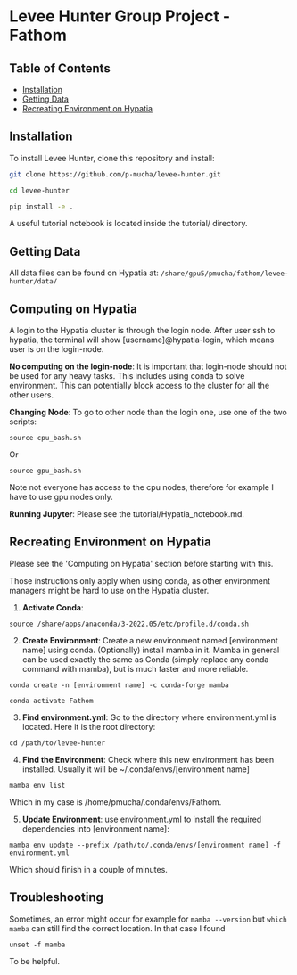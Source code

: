 # Levee Hunter Group Project - Fathom


## Table of Contents 
- [Installation](#installation)
- [Getting Data](#getting-data)
- [Recreating Environment on Hypatia](#recreating-environment-on-hypatia)

## Installation

To install Levee Hunter, clone this repository and install:


```bash
git clone https://github.com/p-mucha/levee-hunter.git

cd levee-hunter

pip install -e .
```

A useful tutorial notebook is located inside the tutorial/ directory.


## Getting Data

All data files can be found on Hypatia at:
`/share/gpu5/pmucha/fathom/levee-hunter/data/`

## Computing on Hypatia
A login to the Hypatia cluster is through the login node. After user ssh to hypatia, the terminal will show [username]@hypatia-login, which means user is on the login-node. 

**No computing on the login-node**: It is important that login-node should not be used for any heavy tasks. This includes using conda to solve environment. This can potentially block access to the cluster for all the other users. 

**Changing Node**: To go to other node than the login one, use one of the two scripts: 
```
source cpu_bash.sh
```

Or 
```
source gpu_bash.sh
```

Note not everyone has access to the cpu nodes, therefore for example I have to use gpu nodes only.

**Running Jupyter**: Please see the tutorial/Hypatia_notebook.md.


## Recreating Environment on Hypatia
Please see the 'Computing on Hypatia' section before starting with this.

Those instructions only apply when using conda, as other environment managers might be hard to use on the Hypatia cluster.

1. **Activate Conda**:
```
source /share/apps/anaconda/3-2022.05/etc/profile.d/conda.sh
```

2. **Create Environment**: Create a new environment named [environment name] using conda. (Optionally) install mamba in it. Mamba in general can be used exactly the same as Conda (simply replace any conda command with mamba), but is much faster and more reliable.
```
conda create -n [environment name] -c conda-forge mamba

conda activate Fathom
```
3. **Find environment.yml**: Go to the directory where environment.yml is located. Here it is the root directory:
```
cd /path/to/levee-hunter
```
4. **Find the Environment**: Check where this new environment has been installed. Usually it will be ~/.conda/envs/[environment name]
```
mamba env list
```
Which in my case is /home/pmucha/.conda/envs/Fathom.

5. **Update Environment**: use environment.yml to install the required dependencies into [environment name]:
```
mamba env update --prefix /path/to/.conda/envs/[environment name] -f environment.yml
```
Which should finish in a couple of minutes.

## Troubleshooting
Sometimes, an error might occur for example for `mamba --version` but `which mamba` can still find the correct location.
In that case I found
```
unset -f mamba
```
To be helpful.















